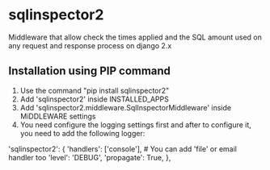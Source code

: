 # sqlinspector2
Middleware that allow check the times applied and the SQL amount used on any request and response process on django 2.x

## Installation using PIP command
1) Use the command "pip install sqlinspector2"
2) Add 'sqlinspector2' inside INSTALLED_APPS
3) Add 'sqlinspector2.middleware.SqlInspectorMiddleware' inside MiDDLEWARE settings
4) You need configure the logging settings first and after to configure it, you need to add the following logger: 

'sqlinspector2': {
      'handlers': ['console'], # You can add 'file' or email handler too
      'level': 'DEBUG',
      'propagate': True,
  },
